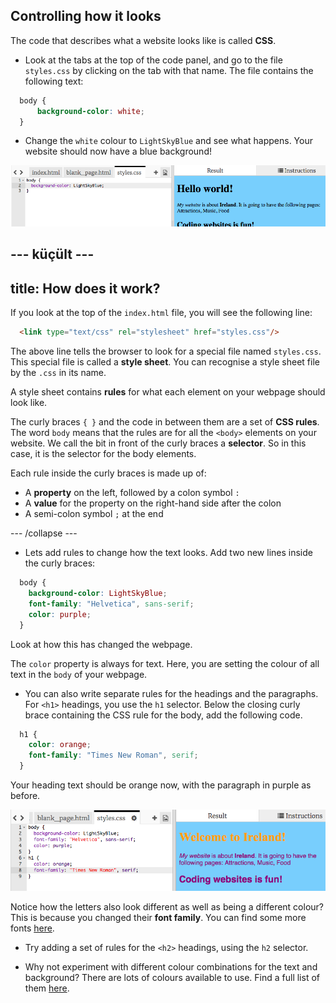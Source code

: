 ## Controlling how it looks

The code that describes what a website looks like is called **CSS**.

- Look at the tabs at the top of the code panel, and go to the file `styles.css` by clicking on the tab with that name. The file contains the following text:

```css
  body {
      background-color: white;
  }
```

- Change the `white` colour to `LightSkyBlue` and see what happens. Your website should now have a blue background! 

![Example with blue background](images/egFirstCSSbluebg.png)

## \--- küçült \---

## title: How does it work?

If you look at the top of the `index.html` file, you will see the following line:

```html
  <link type="text/css" rel="stylesheet" href="styles.css"/>
```

The above line tells the browser to look for a special file named `styles.css`. This special file is called a **style sheet**. You can recognise a style sheet file by the `.css` in its name.

A style sheet contains **rules** for what each element on your webpage should look like.

The curly braces `{ }` and the code in between them are a set of **CSS rules**. The word `body` means that the rules are for all the `<body>` elements on your website. We call the bit in front of the curly braces a **selector**. So in this case, it is the selector for the body elements.

Each rule inside the curly braces is made up of:

- A **property** on the left, followed by a colon symbol `:`
- A **value** for the property on the right-hand side after the colon
- A semi-colon symbol `;` at the end

\--- /collapse \---

- Lets add rules to change how the text looks. Add two new lines inside the curly braces:

```css
  body {
    background-color: LightSkyBlue;
    font-family: "Helvetica", sans-serif;
    color: purple;
  }
```

Look at how this has changed the webpage.

The `color` property is always for text. Here, you are setting the colour of all text in the `body` of your webpage.

- You can also write separate rules for the headings and the paragraphs. For `<h1>` headings, you use the `h1` selector. Below the closing curly brace containing the CSS rule for the body, add the following code.

```css
  h1 {
    color: orange;
    font-family: "Times New Roman", serif;
  }
```

Your heading text should be orange now, with the paragraph in purple as before.

![Result of new CSS code](images/egCssColorsFonts.png)

Notice how the letters also look different as well as being a different colour? This is because you changed their **font family**. You can find some more fonts [here](http://dojo.soy/web-font-families).

- Try adding a set of rules for the `<h2>` headings, using the `h2` selector.

- Why not experiment with different colour combinations for the text and background? There are lots of colours available to use. Find a full list of them [here](http://dojo.soy/web-color-names).